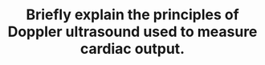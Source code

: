 ---
title: "Briefly explain the principles of Doppler ultrasound used to measure cardiac output."
entityType: SAQ
exam: PEX
college: ANZCA
year: 2005
sitting: A
question: 16
passRate: 52
EC_expectedDomains:
- "Important points: Nature of ultrasound waves and working frequencies, Piezoelectric effect, Doppler effect, Doppler equation relating velocity and Doppler shift in frequency, Components of the Doppler equation, particularly the incident angle, Cardiac output measurement, Measurement of flow from cross sectional area and velocity, Integrated flow over time to give stroke volume, Heart rate, Advantages/disadvantages"
EC_errorsCommon:
- "The most common mistake was to equate velocity or a single flow rate with cardiac output; not accounting for the pulsatile nature of cardiac output."
---